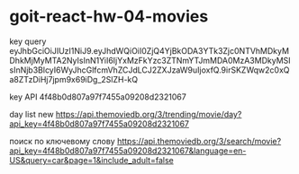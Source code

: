 # goit-react-hw-04-movies

key query
eyJhbGciOiJIUzI1NiJ9.eyJhdWQiOiI0ZjQ4YjBkODA3YTk3Zjc0NTVhMDkyMDhkMjMyMTA2NyIsInN1YiI6IjYxMzFkYzc3ZTNmYTJmMDA0MzA3MDkyMSIsInNjb3BlcyI6WyJhcGlfcmVhZCJdLCJ2ZXJzaW9uIjoxfQ.9irSKZWqw2c0xQa8ZTzDiHj7jpm9x69iDg_2SlZH-kQ

key API 4f48b0d807a97f7455a09208d2321067

day list new
https://api.themoviedb.org/3/trending/movie/day?api_key=4f48b0d807a97f7455a09208d2321067

поиск по ключевому слову
https://api.themoviedb.org/3/search/movie?api_key=4f48b0d807a97f7455a09208d2321067&language=en-US&query=car&page=1&include_adult=false
